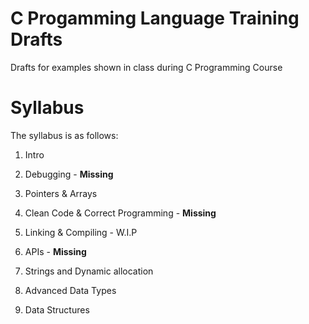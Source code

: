# C Progamming Language Training Drafts

Drafts for examples shown in class during C Programming Course

# Syllabus
The syllabus is as follows:

1. Intro

2. Debugging - **Missing**

3. Pointers & Arrays

4. Clean Code & Correct Programming - **Missing**

5. Linking & Compiling - W.I.P

6. APIs - **Missing**

7. Strings and Dynamic allocation

8. Advanced Data Types

9. Data Structures
